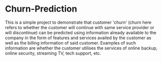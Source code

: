 # Churn-Prediction

This is a simple project to demonstrate that customer 'churn' (churn here refers to whether the customer will continue with same service provider or will discontinue)
can be predicted using information already available to the company in the form of features and services availed by the customer as well as the billing 
information of said customer. Examples of such information are whether the customer utilises the  services of online backup, online security, streaming TV, tech support, etc. 
